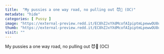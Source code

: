 ```yaml
---
title:  "My pussies a one way road, no pulling out 😈💋 (OC)"
metadate: "hide"
categories: [ Pussy ]
image: "https://external-preview.redd.it/EC8hZJxYXdMcofAIpiptmLpewwOU8uvau2as4GvvAGM.jpg?auto=webp&s=7967192cc447871cf70fc8dc844ecc70f42050b3"
thumb: "https://external-preview.redd.it/EC8hZJxYXdMcofAIpiptmLpewwOU8uvau2as4GvvAGM.jpg?width=1080&crop=smart&auto=webp&s=0623140105eb39ad87dedf330294247da7b4886e"
visit: ""
---
```

My pussies a one way road, no pulling out 😈💋 (OC)
